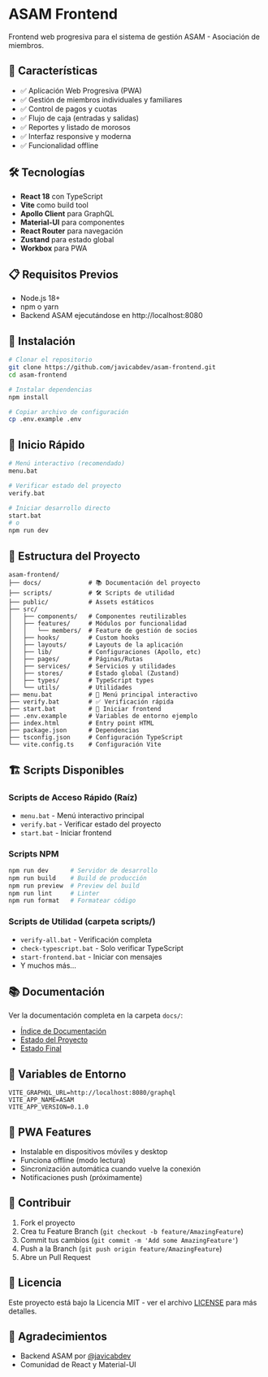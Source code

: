# ASAM Frontend

Frontend web progresiva para el sistema de gestión ASAM - Asociación de miembros.

## 🚀 Características

- ✅ Aplicación Web Progresiva (PWA)
- ✅ Gestión de miembros individuales y familiares
- ✅ Control de pagos y cuotas
- ✅ Flujo de caja (entradas y salidas)
- ✅ Reportes y listado de morosos
- ✅ Interfaz responsive y moderna
- ✅ Funcionalidad offline

## 🛠️ Tecnologías

- **React 18** con TypeScript
- **Vite** como build tool
- **Apollo Client** para GraphQL
- **Material-UI** para componentes
- **React Router** para navegación
- **Zustand** para estado global
- **Workbox** para PWA

## 📋 Requisitos Previos

- Node.js 18+
- npm o yarn
- Backend ASAM ejecutándose en http://localhost:8080

## 🔧 Instalación

```bash
# Clonar el repositorio
git clone https://github.com/javicabdev/asam-frontend.git
cd asam-frontend

# Instalar dependencias
npm install

# Copiar archivo de configuración
cp .env.example .env
```

## 🚀 Inicio Rápido

```bash
# Menú interactivo (recomendado)
menu.bat

# Verificar estado del proyecto
verify.bat

# Iniciar desarrollo directo
start.bat
# o
npm run dev
```

## 📁 Estructura del Proyecto

```
asam-frontend/
├── docs/             # 📚 Documentación del proyecto
├── scripts/          # 🛠️ Scripts de utilidad
├── public/           # Assets estáticos
├── src/
│   ├── components/   # Componentes reutilizables
│   ├── features/     # Módulos por funcionalidad
│   │   └── members/  # Feature de gestión de socios
│   ├── hooks/        # Custom hooks
│   ├── layouts/      # Layouts de la aplicación
│   ├── lib/          # Configuraciones (Apollo, etc)
│   ├── pages/        # Páginas/Rutas
│   ├── services/     # Servicios y utilidades
│   ├── stores/       # Estado global (Zustand)
│   ├── types/        # TypeScript types
│   └── utils/        # Utilidades
├── menu.bat          # 🎯 Menú principal interactivo
├── verify.bat        # ✅ Verificación rápida
├── start.bat         # 🚀 Iniciar frontend
├── .env.example      # Variables de entorno ejemplo
├── index.html        # Entry point HTML
├── package.json      # Dependencias
├── tsconfig.json     # Configuración TypeScript
└── vite.config.ts    # Configuración Vite
```

## 🏗️ Scripts Disponibles

### Scripts de Acceso Rápido (Raíz)
- `menu.bat` - Menú interactivo principal
- `verify.bat` - Verificar estado del proyecto
- `start.bat` - Iniciar frontend

### Scripts NPM
```bash
npm run dev      # Servidor de desarrollo
npm run build    # Build de producción
npm run preview  # Preview del build
npm run lint     # Linter
npm run format   # Formatear código
```

### Scripts de Utilidad (carpeta scripts/)
- `verify-all.bat` - Verificación completa
- `check-typescript.bat` - Solo verificar TypeScript
- `start-frontend.bat` - Iniciar con mensajes
- Y muchos más...

## 📚 Documentación

Ver la documentación completa en la carpeta `docs/`:
- [Índice de Documentación](docs/DOCS_INDEX.md)
- [Estado del Proyecto](docs/PROJECT_STATUS.md)
- [Estado Final](docs/FINAL_STATUS.md)

## 🔐 Variables de Entorno

```env
VITE_GRAPHQL_URL=http://localhost:8080/graphql
VITE_APP_NAME=ASAM
VITE_APP_VERSION=0.1.0
```

## 📱 PWA Features

- Instalable en dispositivos móviles y desktop
- Funciona offline (modo lectura)
- Sincronización automática cuando vuelve la conexión
- Notificaciones push (próximamente)

## 🤝 Contribuir

1. Fork el proyecto
2. Crea tu Feature Branch (`git checkout -b feature/AmazingFeature`)
3. Commit tus cambios (`git commit -m 'Add some AmazingFeature'`)
4. Push a la Branch (`git push origin feature/AmazingFeature`)
5. Abre un Pull Request

## 📄 Licencia

Este proyecto está bajo la Licencia MIT - ver el archivo [LICENSE](LICENSE) para más detalles.

## 🙏 Agradecimientos

- Backend ASAM por [@javicabdev](https://github.com/javicabdev)
- Comunidad de React y Material-UI
